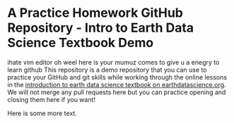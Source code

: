 
# A Practice Homework GitHub Repository - Intro to Earth Data Science Textbook Demo


ihate vim editor
oh weel here is your mumuz comes to give u a enegry to learn github
This repository is a demo repository that you can use to practice your GitHub and git skills while working
through the online lessons in the [introduction to earth data science textbook on earthdatascience.org](https://www.earthdatascience.org/courses/intro-to-earth-data-science/git-github/version-control/). We will not merge any pull requests here but you can practice opening and closing them here if you want!

Here is some more text.

